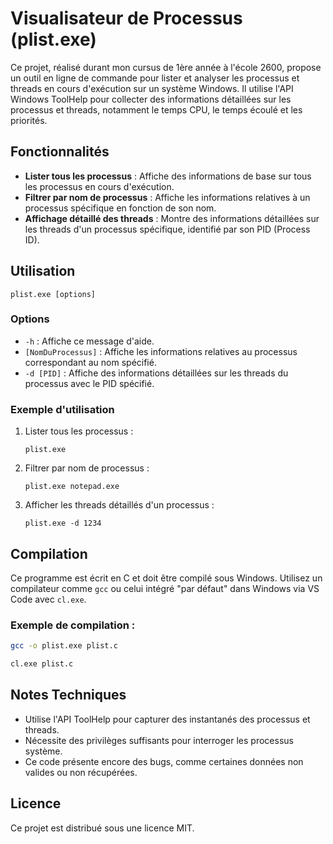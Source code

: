 
# Visualisateur de Processus (plist.exe)

Ce projet, réalisé durant mon cursus de 1ère année à l'école 2600, propose un outil en ligne de commande pour lister et analyser les processus et threads en cours d'exécution sur un système Windows. Il utilise l'API Windows ToolHelp pour collecter des informations détaillées sur les processus et threads, notamment le temps CPU, le temps écoulé et les priorités.

## Fonctionnalités

- **Lister tous les processus** : Affiche des informations de base sur tous les processus en cours d'exécution.
- **Filtrer par nom de processus** : Affiche les informations relatives à un processus spécifique en fonction de son nom.
- **Affichage détaillé des threads** : Montre des informations détaillées sur les threads d'un processus spécifique, identifié par son PID (Process ID).

## Utilisation

```plaintext
plist.exe [options]
```

### Options

- `-h` : Affiche ce message d'aide.
- `[NomDuProcessus]` : Affiche les informations relatives au processus correspondant au nom spécifié.
- `-d [PID]` : Affiche des informations détaillées sur les threads du processus avec le PID spécifié.

### Exemple d'utilisation

1. Lister tous les processus :
   ```plaintext
   plist.exe
   ```

2. Filtrer par nom de processus :
   ```plaintext
   plist.exe notepad.exe
   ```

3. Afficher les threads détaillés d'un processus :
   ```plaintext
   plist.exe -d 1234
   ```

## Compilation

Ce programme est écrit en C et doit être compilé sous Windows. Utilisez un compilateur comme `gcc` ou celui intégré "par défaut" dans Windows via VS Code avec `cl.exe`.

### Exemple de compilation :

```bash
gcc -o plist.exe plist.c
```

```bash
cl.exe plist.c
```

## Notes Techniques

- Utilise l'API ToolHelp pour capturer des instantanés des processus et threads.
- Nécessite des privilèges suffisants pour interroger les processus système.
- Ce code présente encore des bugs, comme certaines données non valides ou non récupérées. 

## Licence

Ce projet est distribué sous une licence MIT.
